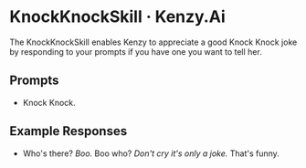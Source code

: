 # KnockKnockSkill &middot; Kenzy.Ai

The KnockKnockSkill enables Kenzy to appreciate a good Knock Knock joke by responding to your prompts if you have one you want to tell her.

## Prompts

* Knock Knock.

## Example Responses

* Who's there? *Boo.* Boo who? *Don't cry it's only a joke.* That's funny.